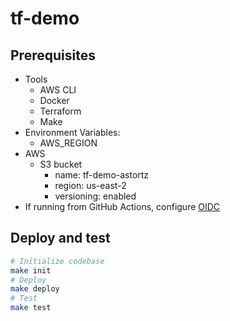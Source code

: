 # tf-demo

## Prerequisites

- Tools
  - AWS CLI
  - Docker
  - Terraform
  - Make
- Environment Variables:
  - AWS_REGION
- AWS
  - S3 bucket
    - name: tf-demo-astortz
    - region: us-east-2
    - versioning: enabled
- If running from GitHub Actions, configure [OIDC](https://docs.github.com/en/actions/deployment/security-hardening-your-deployments/configuring-openid-connect-in-amazon-web-services)

## Deploy and test

```bash
# Initialize codebase
make init
# Deploy
make deploy
# Test
make test
```
